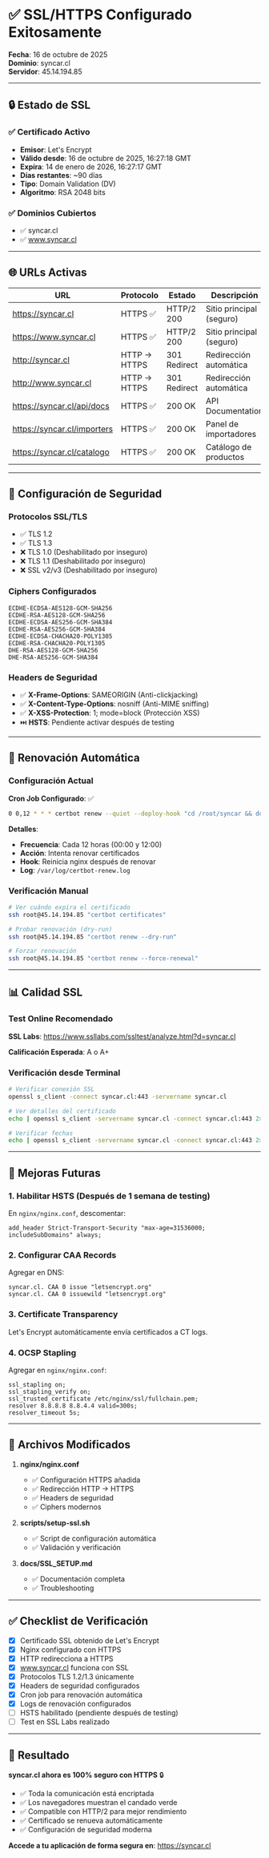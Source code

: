 # ✅ SSL/HTTPS Configurado Exitosamente

**Fecha**: 16 de octubre de 2025  
**Dominio**: syncar.cl  
**Servidor**: 45.14.194.85

---

## 🔒 Estado de SSL

### ✅ Certificado Activo

- **Emisor**: Let's Encrypt
- **Válido desde**: 16 de octubre de 2025, 16:27:18 GMT
- **Expira**: 14 de enero de 2026, 16:27:17 GMT
- **Días restantes**: ~90 días
- **Tipo**: Domain Validation (DV)
- **Algoritmo**: RSA 2048 bits

### ✅ Dominios Cubiertos

- ✅ syncar.cl
- ✅ www.syncar.cl

---

## 🌐 URLs Activas

| URL | Protocolo | Estado | Descripción |
|-----|-----------|--------|-------------|
| https://syncar.cl | HTTPS ✅ | HTTP/2 200 | Sitio principal (seguro) |
| https://www.syncar.cl | HTTPS ✅ | HTTP/2 200 | Sitio principal (seguro) |
| http://syncar.cl | HTTP → HTTPS | 301 Redirect | Redirección automática |
| http://www.syncar.cl | HTTP → HTTPS | 301 Redirect | Redirección automática |
| https://syncar.cl/api/docs | HTTPS ✅ | 200 OK | API Documentation |
| https://syncar.cl/importers | HTTPS ✅ | 200 OK | Panel de importadores |
| https://syncar.cl/catalogo | HTTPS ✅ | 200 OK | Catálogo de productos |

---

## 🔐 Configuración de Seguridad

### Protocolos SSL/TLS
- ✅ TLS 1.2
- ✅ TLS 1.3
- ❌ TLS 1.0 (Deshabilitado por inseguro)
- ❌ TLS 1.1 (Deshabilitado por inseguro)
- ❌ SSL v2/v3 (Deshabilitado por inseguro)

### Ciphers Configurados
```
ECDHE-ECDSA-AES128-GCM-SHA256
ECDHE-RSA-AES128-GCM-SHA256
ECDHE-ECDSA-AES256-GCM-SHA384
ECDHE-RSA-AES256-GCM-SHA384
ECDHE-ECDSA-CHACHA20-POLY1305
ECDHE-RSA-CHACHA20-POLY1305
DHE-RSA-AES128-GCM-SHA256
DHE-RSA-AES256-GCM-SHA384
```

### Headers de Seguridad
- ✅ **X-Frame-Options**: SAMEORIGIN (Anti-clickjacking)
- ✅ **X-Content-Type-Options**: nosniff (Anti-MIME sniffing)
- ✅ **X-XSS-Protection**: 1; mode=block (Protección XSS)
- ⏭️ **HSTS**: Pendiente activar después de testing

---

## 🔄 Renovación Automática

### Configuración Actual

**Cron Job Configurado**: ✅

```bash
0 0,12 * * * certbot renew --quiet --deploy-hook "cd /root/syncar && docker-compose -f docker-compose.prod.yml restart nginx" >> /var/log/certbot-renew.log 2>&1
```

**Detalles**:
- **Frecuencia**: Cada 12 horas (00:00 y 12:00)
- **Acción**: Intenta renovar certificados
- **Hook**: Reinicia nginx después de renovar
- **Log**: `/var/log/certbot-renew.log`

### Verificación Manual

```bash
# Ver cuándo expira el certificado
ssh root@45.14.194.85 "certbot certificates"

# Probar renovación (dry-run)
ssh root@45.14.194.85 "certbot renew --dry-run"

# Forzar renovación
ssh root@45.14.194.85 "certbot renew --force-renewal"
```

---

## 📊 Calidad SSL

### Test Online Recomendado

**SSL Labs**: https://www.ssllabs.com/ssltest/analyze.html?d=syncar.cl

**Calificación Esperada**: A o A+

### Verificación desde Terminal

```bash
# Verificar conexión SSL
openssl s_client -connect syncar.cl:443 -servername syncar.cl

# Ver detalles del certificado
echo | openssl s_client -servername syncar.cl -connect syncar.cl:443 2>/dev/null | openssl x509 -noout -text

# Verificar fechas
echo | openssl s_client -servername syncar.cl -connect syncar.cl:443 2>/dev/null | openssl x509 -noout -dates
```

---

## 🚀 Mejoras Futuras

### 1. Habilitar HSTS (Después de 1 semana de testing)

En `nginx/nginx.conf`, descomentar:

```nginx
add_header Strict-Transport-Security "max-age=31536000; includeSubDomains" always;
```

### 2. Configurar CAA Records

Agregar en DNS:

```
syncar.cl. CAA 0 issue "letsencrypt.org"
syncar.cl. CAA 0 issuewild "letsencrypt.org"
```

### 3. Certificate Transparency

Let's Encrypt automáticamente envía certificados a CT logs.

### 4. OCSP Stapling

Agregar en `nginx/nginx.conf`:

```nginx
ssl_stapling on;
ssl_stapling_verify on;
ssl_trusted_certificate /etc/nginx/ssl/fullchain.pem;
resolver 8.8.8.8 8.8.4.4 valid=300s;
resolver_timeout 5s;
```

---

## 📝 Archivos Modificados

1. **nginx/nginx.conf**
   - ✅ Configuración HTTPS añadida
   - ✅ Redirección HTTP → HTTPS
   - ✅ Headers de seguridad
   - ✅ Ciphers modernos

2. **scripts/setup-ssl.sh**
   - ✅ Script de configuración automática
   - ✅ Validación y verificación

3. **docs/SSL_SETUP.md**
   - ✅ Documentación completa
   - ✅ Troubleshooting

---

## ✅ Checklist de Verificación

- [x] Certificado SSL obtenido de Let's Encrypt
- [x] Nginx configurado con HTTPS
- [x] HTTP redirecciona a HTTPS
- [x] www.syncar.cl funciona con SSL
- [x] Protocolos TLS 1.2/1.3 únicamente
- [x] Headers de seguridad configurados
- [x] Cron job para renovación automática
- [x] Logs de renovación configurados
- [ ] HSTS habilitado (pendiente después de testing)
- [ ] Test en SSL Labs realizado

---

## 🎉 Resultado

**syncar.cl ahora es 100% seguro con HTTPS** 🔒

- ✅ Toda la comunicación está encriptada
- ✅ Los navegadores muestran el candado verde
- ✅ Compatible con HTTP/2 para mejor rendimiento
- ✅ Certificado se renueva automáticamente
- ✅ Configuración de seguridad moderna

**Accede a tu aplicación de forma segura en**: https://syncar.cl
